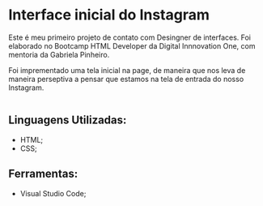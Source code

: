  <h1>Interface inicial do Instagram </h1>

<p>Este é meu primeiro projeto de contato com Desingner de interfaces. Foi elaborado no Bootcamp HTML Developer da Digital Innnovation One, com mentoria da Gabriela Pinheiro.</p>

<p>Foi imprementado uma tela inicial na page, de maneira que nos leva de maneira perseptiva a pensar que estamos na tela de entrada do nosso Instagram.</p>

<img href="https://imgur.com/gallery/iXElI3X">

<h2>Linguagens Utilizadas:</h2>
<ul>
 <li>
HTML;
 </li>
 <li>
CSS;
 </li>
</ul>

<h2>Ferramentas:</h2>
<ul>
 <li>
Visual Studio Code;
 </li>
</ul>
